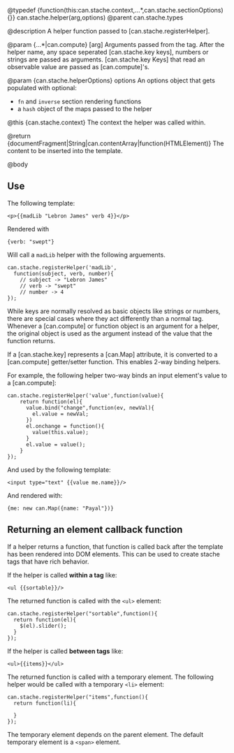 @typedef {function(this:can.stache.context,...*,can.stache.sectionOptions){}} can.stache.helper(arg,options)
@parent can.stache.types 

@description A helper function passed to [can.stache.registerHelper].

@param {...*|can.compute} [arg] Arguments passed from the tag. After the helper
name, any space seperated [can.stache.key keys], numbers or 
strings are passed as arguments. [can.stache.key Keys] that 
read an observable value are passed as [can.compute]'s.

@param {can.stache.helperOptions} options An options object
that gets populated with optional:

- `fn` and `inverse` section rendering functions 
- a `hash` object of the maps passed to the helper 

@this {can.stache.context} The context the helper was 
called within.

@return {documentFragment|String|can.contentArray|function(HTMLElement)} The content to be inserted into
the template.

@body

## Use

The following template:

    <p>{{madLib "Lebron James" verb 4}}</p>

Rendered with

    {verb: "swept"}

Will call a `madLib` helper with the following arguements.

    can.stache.registerHelper('madLib', 
      function(subject, verb, number){
        // subject -> "Lebron James"
        // verb -> "swept"
        // number -> 4
    });
    

While keys are normally resolved as basic objects like strings or numbers, 
there are special cases where they act differently than a normal 
tag. Whenever a [can.compute] or function 
object is an argument for a helper, the original object is used 
as the argument instead of the value that the function returns.

If a [can.stache.key] represents a [can.Map] attribute,
it is converted to a [can.compute] getter/setter 
function. This enables 2-way binding helpers.  

For example, the following helper two-way binds an input element's
value to a [can.compute]:

    can.stache.registerHelper('value',function(value){
        return function(el){
          value.bind("change",function(ev, newVal){
            el.value = newVal;
          })
          el.onchange = function(){
            value(this.value);
          }
          el.value = value();
        }
    });
    
And used by the following template:

    <input type="text" {{value me.name}}/>
    
And rendered with:
    
    {me: new can.Map({name: "Payal"})}


## Returning an element callback function

If a helper returns a function, that function is called back after
the template has been rendered into DOM elements. This can 
be used to create stache tags that have rich behavior. 

If the helper is called __within a tag__ like:

    <ul {{sortable}}/>

The returned function is called with the `<ul>` element:

    can.stache.registerHelper("sortable",function(){
      return function(el){
        $(el).slider();
      }
    });

If the helper is called __between tags__ like:

    <ul>{{items}}</ul>
    
The returned function is called with a temporary element. The 
following helper would be called with a temporary `<li>` element:

    can.stache.registerHelper("items",function(){
      return function(li){
        
      }
    });

The temporary element depends on the parent element. The default temporary element
is a `<span>` element.



